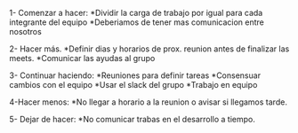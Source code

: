 1- Comenzar a hacer:
*Dividir la carga de trabajo por igual para cada integrante del equipo
*Deberiamos de tener mas comunicacion entre nosotros

2- Hacer más.
*Definir dias y horarios de prox. reunion antes de finalizar las meets.
*Comunicar las ayudas al grupo

3- Continuar haciendo:
*Reuniones para definir tareas
*Consensuar cambios con el equipo
*Usar el slack del grupo
*Trabajo en equipo

4-Hacer menos:
*No llegar a horario a la reunion o avisar si llegamos tarde.

5- Dejar de hacer:
*No comunicar trabas en el desarrollo a tiempo.